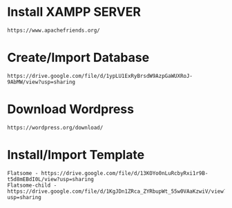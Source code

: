 # Install XAMPP SERVER
	https://www.apachefriends.org/
# Create/Import Database
	https://drive.google.com/file/d/1ypLU1ExRyBrsdW9AzpGaWUXRoJ-9AbMW/view?usp=sharing
# Download Wordpress
	https://wordpress.org/download/
# Install/Import Template	
	Flatsome - https://drive.google.com/file/d/13KOYo0nLuRcbyRxi1r9B-t5d8mEBdI0L/view?usp=sharing
	Flatsome-child - https://drive.google.com/file/d/1KgJDn1ZRca_ZYRbupWt_55w0VAaKzwiV/view?usp=sharing

